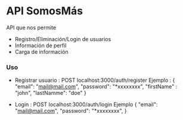 # API SomosMás

API que nos permite 
- Registro/Eliminación/Login de usuarios
- Información de perfil
- Carga de información 

### Uso

- Registrar usuario : 
POST localhost:3000/auth/register
Ejemplo :
{
  "email": "mail@mail.com",
  "password": "*xxxxxxxx",
  "firstName" : "john",
  "lastNamme": "doe"
}

- Login :
POST localhost:3000/auth/login
Ejemplo
{
 "email": "mail@mail.com",
  "password": "*xxxxxxxx",
}


